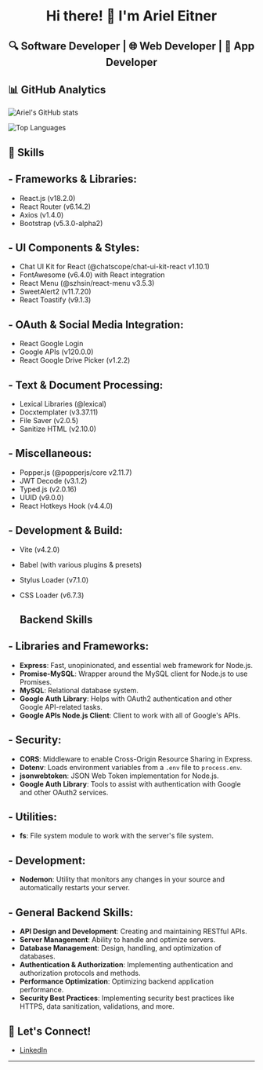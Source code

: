 <h1 align="center">Hi there! 👋 I'm Ariel Eitner </h1>

<h2 align="center" style="bold">🔍 Software Developer | 🌐 Web Developer | 📱 App Developer </h2>

## 📊 GitHub Analytics

![Ariel's GitHub stats](https://github-readme-stats.vercel.app/api?username=ariel-eitner&show_icons=true&count_private=true)

![Top Languages](https://github-readme-stats.vercel.app/api/top-langs/?username=ariel-eitner&layout=compact)

## 🚀 Skills


## - Frameworks & Libraries:
* React.js (v18.2.0)
* React Router (v6.14.2)
* Axios (v1.4.0)
* Bootstrap (v5.3.0-alpha2)
## - UI Components & Styles:
* Chat UI Kit for React (@chatscope/chat-ui-kit-react v1.10.1)
* FontAwesome (v6.4.0) with React integration
* React Menu (@szhsin/react-menu v3.5.3)
* SweetAlert2 (v11.7.20)
* React Toastify (v9.1.3)
## - OAuth & Social Media Integration:
* React Google Login
* Google APIs (v120.0.0)
* React Google Drive Picker (v1.2.2)
## - Text & Document Processing:
* Lexical Libraries (@lexical)
* Docxtemplater (v3.37.11)
* File Saver (v2.0.5)
* Sanitize HTML (v2.10.0)
## - Miscellaneous:
* Popper.js (@popperjs/core v2.11.7)
* JWT Decode (v3.1.2)
* Typed.js (v2.0.16)
* UUID (v9.0.0)
* React Hotkeys Hook (v4.4.0)
## - Development & Build:
* Vite (v4.2.0)
* Babel (with various plugins & presets)
* Stylus Loader (v7.1.0)
* CSS Loader (v6.7.3)

  ## Backend Skills

## - Libraries and Frameworks:
* **Express**: Fast, unopinionated, and essential web framework for Node.js.
* **Promise-MySQL**: Wrapper around the MySQL client for Node.js to use Promises.
* **MySQL**: Relational database system.
* **Google Auth Library**: Helps with OAuth2 authentication and other Google API-related tasks.
* **Google APIs Node.js Client**: Client to work with all of Google's APIs.

## - Security:
* **CORS**: Middleware to enable Cross-Origin Resource Sharing in Express.
* **Dotenv**: Loads environment variables from a `.env` file to `process.env`.
* **jsonwebtoken**: JSON Web Token implementation for Node.js.
* **Google Auth Library**: Tools to assist with authentication with Google and other OAuth2 services.

## - Utilities:
* **fs**: File system module to work with the server's file system.

## - Development:
* **Nodemon**: Utility that monitors any changes in your source and automatically restarts your server.

## - General Backend Skills:
* **API Design and Development**: Creating and maintaining RESTful APIs.
* **Server Management**: Ability to handle and optimize servers.
* **Database Management**: Design, handling, and optimization of databases.
* **Authentication & Authorization**: Implementing authentication and authorization protocols and methods.
* **Performance Optimization**: Optimizing backend application performance.
* **Security Best Practices**: Implementing security best practices like HTTPS, data sanitization, validations, and more.



## 🤝 Let's Connect!
- [LinkedIn](https://www.linkedin.com/in/ariel-eitner-414171225/)

---


